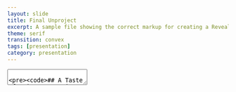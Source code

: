 ```yaml
---
layout: slide
title: Final Unproject
excerpt: A sample file showing the correct markup for creating a Reveal.js slide deck"
theme: serif
transition: convex
tags: [presentation]
category: presentation
---
```

<section data-markdown>
  <textarea data-template>

    ## A Taste of Asia: Separating the Authentic from the Adapted in UAE Restaurants
    ---
    ## Scope
    Our projects main focus is to explore how authentic asian restaurants are in the UAE in terms of food and aesthetics of the place. 
    ---
    ## Data
    1. Food menu: whether *all* food items are from the authentic cuisine
    2. Additional taste: Whether they are changing their recipe to attract more customers
    3. Additional ingredients: Whether they are adding local/other unusual ingredients
    4. Additional foods: Whether they are adding local food items or those from the neighboring country for making their restaurant more appealing
    5. Special techniques: Hotpot, chopsticks, using hands etc. 
    6. Decoration:Traditional or modern?
    7. Any noticeable trends in restaurants of specific region
    ---
    ## Techniques
    Digitization
Crowdsourcing
Orange mining - image
Text analysis

    ## Values and Ethics:
Honesty
Authenticity


    Jekyll Academic includes everything that you need in order to make Reveal.js work. Copy this file and edit it to begin making your own slide deck.  
    For more information about all of the options available in Reveal.js please the [Reveal.js Demo Website](https://lab.hakim.se/reveal-js/#/)
  </textarea>
</section>
